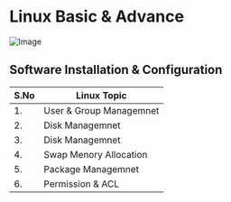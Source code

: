 # Linux Basic & Advance

![Image](https://miro.medium.com/max/2400/1*NwZeU9eO3BTSn9uyt3h9sQ.png "Linux - Masterclass")

## Software Installation & Configuration

| S.No | Linux Topic |
| ---- | ---------------- |
| 1.   | User & Group Managemnet |
| 2.   | Disk Managemnet |
| 3.   | Disk Managemnet |
| 4.   | Swap Menory Allocation|
| 5.   | Package Managemnet |
| 6.   | Permission & ACL |
